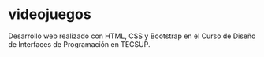 # videojuegos
Desarrollo web realizado con HTML, CSS y Bootstrap en el Curso de Diseño de Interfaces de Programación en TECSUP.
